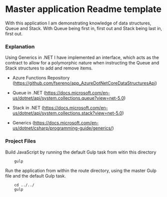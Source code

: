 # Master application Readme template

With this application I am demonstrating knowledge of data structures, Queue and Stack. With Queue being first in, first out and Stack being last in, first out.

### Explanation ###

Using Generics in .NET I have implemented an interface, which acts as the contract to allow for a polymorphic nature when instructing the Queue and Stack structures to add and remove items.

- Azure Functions Repository (https://github.com/fsereno/app_AzureDotNetCoreDataStructuresApi)

- Queue in .NET (https://docs.microsoft.com/en-us/dotnet/api/system.collections.queue?view=net-5.0)

- Stack in .NET (https://docs.microsoft.com/en-us/dotnet/api/system.collections.stack?view=net-5.0)

- Generics (https://docs.microsoft.com/en-us/dotnet/csharp/programming-guide/generics/)

### Project Files ###

Build JavaScript by running the default Gulp task from witin this directory
```
    gulp
```

Run the application from within the route directory, using the master Gulp file and the default Gulp task.
```
    cd ../../
    gulp
```